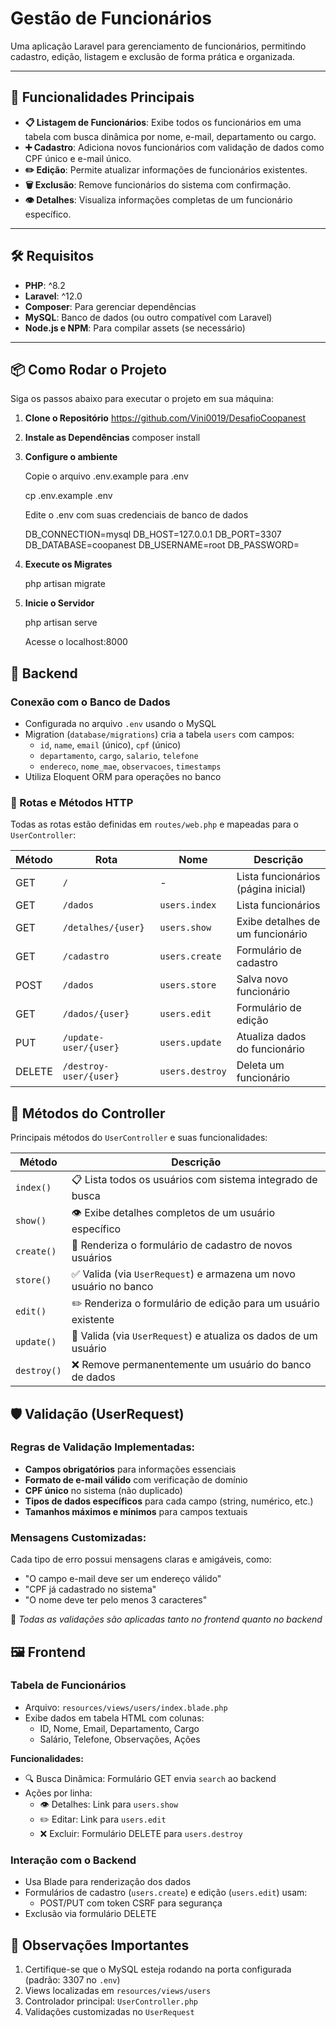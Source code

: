# Gestão de Funcionários

Uma aplicação Laravel para gerenciamento de funcionários, permitindo cadastro, edição, listagem e exclusão de forma prática e organizada.

---

## 🚀 Funcionalidades Principais

-   **📋 Listagem de Funcionários**: Exibe todos os funcionários em uma tabela com busca dinâmica por nome, e-mail, departamento ou cargo.
-   **➕ Cadastro**: Adiciona novos funcionários com validação de dados como CPF único e e-mail único.
-   **✏️ Edição**: Permite atualizar informações de funcionários existentes.
-   **🗑️ Exclusão**: Remove funcionários do sistema com confirmação.
-   **👁️ Detalhes**: Visualiza informações completas de um funcionário específico.

---

## 🛠️ Requisitos

-   **PHP**: ^8.2
-   **Laravel**: ^12.0
-   **Composer**: Para gerenciar dependências
-   **MySQL**: Banco de dados (ou outro compatível com Laravel)
-   **Node.js e NPM**: Para compilar assets (se necessário)

---

## 📦 Como Rodar o Projeto

Siga os passos abaixo para executar o projeto em sua máquina:

1. **Clone o Repositório**
   https://github.com/Vini0019/DesafioCoopanest

2. **Instale as Dependências**
   composer install

3. **Configure o ambiente**

    Copie o arquivo .env.example para .env

    cp .env.example .env

    Edite o .env com suas credenciais de banco de dados

    DB_CONNECTION=mysql
    DB_HOST=127.0.0.1
    DB_PORT=3307
    DB_DATABASE=coopanest
    DB_USERNAME=root
    DB_PASSWORD=

4. **Execute os Migrates**

    php artisan migrate

5. **Inicie o Servidor**

    php artisan serve

    Acesse o localhost:8000

## 🔧 Backend

### Conexão com o Banco de Dados

-   Configurada no arquivo `.env` usando o MySQL
-   Migration (`database/migrations`) cria a tabela `users` com campos:
    -   `id`, `name`, `email` (único), `cpf` (único)
    -   `departamento`, `cargo`, `salario`, `telefone`
    -   `endereco`, `nome_mae`, `observacoes`, `timestamps`
-   Utiliza Eloquent ORM para operações no banco

### 🚦 Rotas e Métodos HTTP

Todas as rotas estão definidas em `routes/web.php` e mapeadas para o `UserController`:

| Método | Rota                   | Nome            | Descrição                           |
| ------ | ---------------------- | --------------- | ----------------------------------- |
| GET    | `/`                    | -               | Lista funcionários (página inicial) |
| GET    | `/dados`               | `users.index`   | Lista funcionários                  |
| GET    | `/detalhes/{user}`     | `users.show`    | Exibe detalhes de um funcionário    |
| GET    | `/cadastro`            | `users.create`  | Formulário de cadastro              |
| POST   | `/dados`               | `users.store`   | Salva novo funcionário              |
| GET    | `/dados/{user}`        | `users.edit`    | Formulário de edição                |
| PUT    | `/update-user/{user}`  | `users.update`  | Atualiza dados do funcionário       |
| DELETE | `/destroy-user/{user}` | `users.destroy` | Deleta um funcionário               |

## 🔄 Métodos do Controller

Principais métodos do `UserController` e suas funcionalidades:

| Método      | Descrição                                                         |
| ----------- | ----------------------------------------------------------------- |
| `index()`   | 📋 Lista todos os usuários com sistema integrado de busca         |
| `show()`    | 👁️ Exibe detalhes completos de um usuário específico              |
| `create()`  | 📝 Renderiza o formulário de cadastro de novos usuários           |
| `store()`   | ✅ Valida (via `UserRequest`) e armazena um novo usuário no banco |
| `edit()`    | ✏️ Renderiza o formulário de edição para um usuário existente     |
| `update()`  | 🔄 Valida (via `UserRequest`) e atualiza os dados de um usuário   |
| `destroy()` | ❌ Remove permanentemente um usuário do banco de dados            |

## 🛡️ Validação (UserRequest)

### Regras de Validação Implementadas:

-   **Campos obrigatórios** para informações essenciais
-   **Formato de e-mail válido** com verificação de domínio
-   **CPF único** no sistema (não duplicado)
-   **Tipos de dados específicos** para cada campo (string, numérico, etc.)
-   **Tamanhos máximos e mínimos** para campos textuais

### Mensagens Customizadas:

Cada tipo de erro possui mensagens claras e amigáveis, como:

-   "O campo e-mail deve ser um endereço válido"
-   "CPF já cadastrado no sistema"
-   "O nome deve ter pelo menos 3 caracteres"

📌 _Todas as validações são aplicadas tanto no frontend quanto no backend_

## 🖼️ Frontend

### Tabela de Funcionários

-   Arquivo: `resources/views/users/index.blade.php`
-   Exibe dados em tabela HTML com colunas:
    -   ID, Nome, Email, Departamento, Cargo
    -   Salário, Telefone, Observações, Ações

**Funcionalidades:**

-   🔍 Busca Dinâmica: Formulário GET envia `search` ao backend
-   Ações por linha:
    -   👁️ Detalhes: Link para `users.show`
    -   ✏️ Editar: Link para `users.edit`
    -   ❌ Excluir: Formulário DELETE para `users.destroy`

### Interação com o Backend

-   Usa Blade para renderização dos dados
-   Formulários de cadastro (`users.create`) e edição (`users.edit`) usam:
    -   POST/PUT com token CSRF para segurança
-   Exclusão via formulário DELETE

## 📝 Observações Importantes

1. Certifique-se que o MySQL esteja rodando na porta configurada (padrão: 3307 no `.env`)
2. Views localizadas em `resources/views/users`
3. Controlador principal: `UserController.php`
4. Validações customizadas no `UserRequest`
